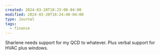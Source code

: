 ```yaml
---
created: 2024-03-20T18:23:08-04:00
modified: 2024-03-20T18:24:40-04:00
type: Journal
tags:
  - finance
---
```


Sharlene needs support for my QCD to whatever. Plus verbal support for HVAC plus windows.
